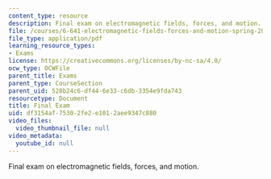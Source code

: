 ```yaml
---
content_type: resource
description: Final exam on electromagnetic fields, forces, and motion.
file: /courses/6-641-electromagnetic-fields-forces-and-motion-spring-2009/df3154af75302fe2e1012aee9347c880_MIT6_641s09_exam2009.pdf
file_type: application/pdf
learning_resource_types:
- Exams
license: https://creativecommons.org/licenses/by-nc-sa/4.0/
ocw_type: OCWFile
parent_title: Exams
parent_type: CourseSection
parent_uid: 528b24c6-df44-6e33-c6db-3354e9fda743
resourcetype: Document
title: Final Exam
uid: df3154af-7530-2fe2-e101-2aee9347c880
video_files:
  video_thumbnail_file: null
video_metadata:
  youtube_id: null
---
```

Final exam on electromagnetic fields, forces, and motion.